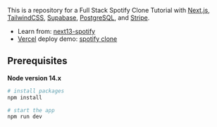 This is a repository for a Full Stack Spotify Clone Tutorial with [Next.js](https://nextjs.org/), [TailwindCSS](https://tailwindcss.com/), [Supabase](https://supabase.com/), [PostgreSQL](https://www.postgresql.org/), and [Stripe](https://stripe.com/).

- Learn from: [next13-spotify](https://github.com/AntonioErdeljac/next13-spotify)
- [Vercel](https://vercel.com/) deploy demo: [spotify clone](https://spotify-clone-seven-rouge.vercel.app/)

## Prerequisites

**Node version 14.x**

```bash
# install packages
npm install

# start the app
npm run dev
```
